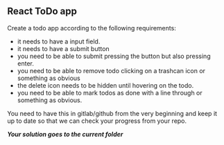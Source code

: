React ToDo app
----------

Create a todo app according to the following requirements:

- it needs to have a input field.
- it needs to have a submit button
- you need to be able to submit pressing the button but also pressing enter.
- you need to be able to remove todo clicking on a trashcan icon or something as obvious
- the delete icon needs to be hidden until hovering on the todo.
- you need to be able to mark todos as done with a line through or something as obvious.

You need to have this in gitlab/github from the very beginning and keep it up to date so that we can check your progress from your repo.

***Your solution goes to the current folder***